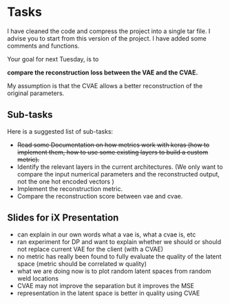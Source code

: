 # Tasks

I have cleaned the code and compress the project into a single tar file. I advise you to start from this version of the project. I have added some comments and functions.

Your goal for next Tuesday, is to

**compare the reconstruction loss between the VAE and the CVAE.**

My assumption is that the CVAE allows a better reconstruction of the original parameters.

## Sub-tasks

Here is a suggested list of sub-tasks:

* ~~Read some Documentation on how  metrics work with keras (how to implement them, how to use some existing layers to build a custom metric).~~
* Identify the relevant layers in the current architectures. (We only want to compare the input numerical parameters and the reconstructed output, not the one hot encoded vectors )
* Implement the reconstruction metric.
* Compare the reconstruction score between vae and cvae.



## Slides for iX Presentation

* can explain in our own words what a vae is, what a cvae is, etc
* ran experiment for DP and want to explain whether we should or should not replace current VAE for the client (with a CVAE)
* no metric has really been found to fully evaluate the quality of the latent space (metric should be correlated w quality)
* what we are doing now is to plot random latent spaces from random weld locations
* CVAE may not improve the separation but it improves the MSE
* representation in the latent space is better in quality using CVAE
